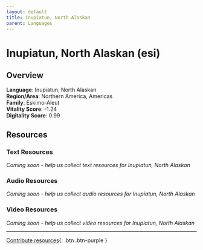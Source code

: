 ```yaml
---
layout: default
title: Inupiatun, North Alaskan
parent: Languages
---
```


# Inupiatun, North Alaskan (esi)

## Overview

**Language**: Inupiatun, North Alaskan  
**Region/Area**: Northern America, Americas  
**Family**: Eskimo-Aleut  
**Vitality Score**: -1.24  
**Digitality Score**: 0.99  

## Resources

### Text Resources
*Coming soon - help us collect text resources for Inupiatun, North Alaskan*

### Audio Resources
*Coming soon - help us collect audio resources for Inupiatun, North Alaskan*

### Video Resources
*Coming soon - help us collect video resources for Inupiatun, North Alaskan*

---

[Contribute resources](https://fairtrain.github.io/){: .btn .btn-purple }
